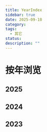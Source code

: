```yaml
---
title: YearIndex
sidebar: true
date: 2025-09-10
category:
tags:
  - 其它
status:
description: ""
---
```

# 按年浏览

## 2025
## 2024
## 2023
